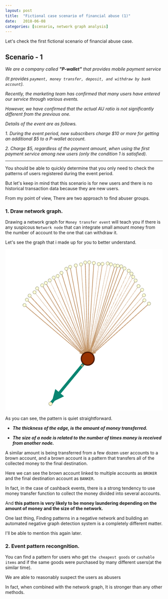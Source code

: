 ```yaml
---
layout: post
title:  "Fictional case scenario of financial abuse (1)"
date:   2018-06-08 
categories: [scenario, network graph analysis]
---
```



Let's check the first fictional scenario of financial abuse case.

## Scenario - 1 

*We are a company called **"P-wallet"** that provides mobile payment service*

*(It provides `payment, money transfer, deposit, and withdraw by bank account`).*

*Recently, the marketing team has confirmed that many users have entered our service through various events.*

*However, we have confirmed that the actual AU ratio is not significantly different from the previous one.*

*Details of the event are as follows.*

*1. During the event period, new subscribers charge $10 or more for getting an additional $5 to a P-wallet account.*

*2. Charge $5, regardless of the payment amount, when using the first payment service among new users (only the condition 1 is satisfied).*

---

You should be able to quickly determine that you only need to check the patterns of users registered during the event period. 

But let's keep in mind that this scenario is for new users and there is no historical transaction data because they are new users.

From my point of view, There are two approach to find abuser groups. 

### 1. Draw network graph.

Drawing a network graph for `Money transfer event` will teach you if there is any suspicous `Network node` that can integrate small amount money from the number of account to the one that can withdraw it.  

Let's see the graph that i made up for you to better understand. 
    
![screenshot_1](/static/img/sample_abuser.jpg)

As you can see, the pattern is quiet straightforward. 

  - ***The thickness of the edge, is the amount of money transferred.***

  - ***The size of a node is related to the number of times money is received from another node.***
    
A similar amount is being transferred from a few dozen user accounts to a brown account, and a brown account is a pattern that transfers all of the collected money to the final destination.

Here we can see the brown account linked to multiple accounts as `BROKER` and the final destination account as `BANKER`.   

In fact, in the case of cashback events, there is a strong tendency to use money transfer function to collect the money divided into several accounts. 

And **this pattern is very likely to be money laundering depending on the amount of money and the size of the network.**

One last thing, Finding patterns in a negative network and building an automated negative graph detection system is a completely different matter.

I'll be able to mention this again later.

### 2. Event pattern recongnition.

You can find a pattern for users who get `the cheapest goods` or `cashable items` and if the same goods were purchased by many different users(at the similar time). 

We are able to reasonably suspect the users as abusers 

In fact, when combined with the network graph, It is stronger than any other methods. 
